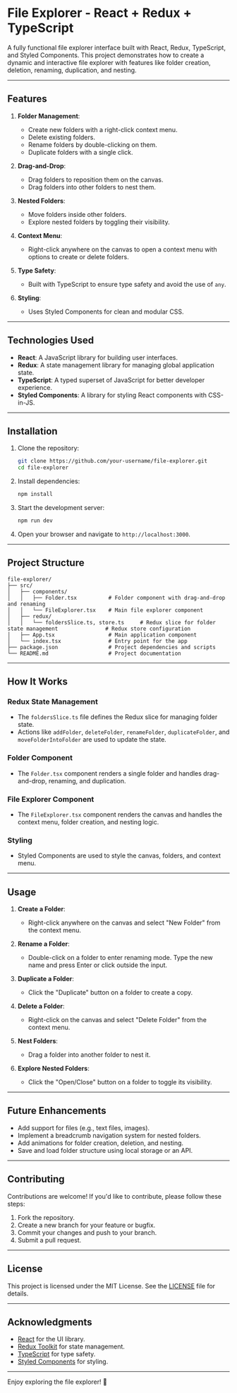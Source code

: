 # File Explorer - React + Redux + TypeScript

A fully functional file explorer interface built with React, Redux, TypeScript, and Styled Components. This project demonstrates how to create a dynamic and interactive file explorer with features like folder creation, deletion, renaming, duplication, and nesting.

---

## Features

1. **Folder Management**:
   - Create new folders with a right-click context menu.
   - Delete existing folders.
   - Rename folders by double-clicking on them.
   - Duplicate folders with a single click.

2. **Drag-and-Drop**:
   - Drag folders to reposition them on the canvas.
   - Drag folders into other folders to nest them.

3. **Nested Folders**:
   - Move folders inside other folders.
   - Explore nested folders by toggling their visibility.

4. **Context Menu**:
   - Right-click anywhere on the canvas to open a context menu with options to create or delete folders.

5. **Type Safety**:
   - Built with TypeScript to ensure type safety and avoid the use of `any`.

6. **Styling**:
   - Uses Styled Components for clean and modular CSS.

---

## Technologies Used

- **React**: A JavaScript library for building user interfaces.
- **Redux**: A state management library for managing global application state.
- **TypeScript**: A typed superset of JavaScript for better developer experience.
- **Styled Components**: A library for styling React components with CSS-in-JS.

---

## Installation

1. Clone the repository:
   ```bash
   git clone https://github.com/your-username/file-explorer.git
   cd file-explorer
   ```

2. Install dependencies:
   ```bash
   npm install
   ```

3. Start the development server:
   ```bash
   npm run dev
   ```

4. Open your browser and navigate to `http://localhost:3000`.

---

## Project Structure

```
file-explorer/
├── src/
│   ├── components/
│   │   ├── Folder.tsx          # Folder component with drag-and-drop and renaming
│   │   └── FileExplorer.tsx    # Main file explorer component
│   ├── redux/
│   │   └── foldersSlice.ts, store.ts     # Redux slice for folder state management               # Redux store configuration
│   ├── App.tsx                 # Main application component
│   └── index.tsx               # Entry point for the app
├── package.json                # Project dependencies and scripts
└── README.md                   # Project documentation
```

---

## How It Works

### Redux State Management
- The `foldersSlice.ts` file defines the Redux slice for managing folder state.
- Actions like `addFolder`, `deleteFolder`, `renameFolder`, `duplicateFolder`, and `moveFolderIntoFolder` are used to update the state.

### Folder Component
- The `Folder.tsx` component renders a single folder and handles drag-and-drop, renaming, and duplication.

### File Explorer Component
- The `FileExplorer.tsx` component renders the canvas and handles the context menu, folder creation, and nesting logic.

### Styling
- Styled Components are used to style the canvas, folders, and context menu.

---

## Usage

1. **Create a Folder**:
   - Right-click anywhere on the canvas and select "New Folder" from the context menu.

2. **Rename a Folder**:
   - Double-click on a folder to enter renaming mode. Type the new name and press Enter or click outside the input.

3. **Duplicate a Folder**:
   - Click the "Duplicate" button on a folder to create a copy.

4. **Delete a Folder**:
   - Right-click on the canvas and select "Delete Folder" from the context menu.

5. **Nest Folders**:
   - Drag a folder into another folder to nest it.

6. **Explore Nested Folders**:
   - Click the "Open/Close" button on a folder to toggle its visibility.

---

## Future Enhancements

- Add support for files (e.g., text files, images).
- Implement a breadcrumb navigation system for nested folders.
- Add animations for folder creation, deletion, and nesting.
- Save and load folder structure using local storage or an API.

---

## Contributing

Contributions are welcome! If you'd like to contribute, please follow these steps:

1. Fork the repository.
2. Create a new branch for your feature or bugfix.
3. Commit your changes and push to your branch.
4. Submit a pull request.

---

## License

This project is licensed under the MIT License. See the [LICENSE](LICENSE) file for details.

---

## Acknowledgments

- [React](https://reactjs.org/) for the UI library.
- [Redux Toolkit](https://redux-toolkit.js.org/) for state management.
- [TypeScript](https://www.typescriptlang.org/) for type safety.
- [Styled Components](https://styled-components.com/) for styling.

---

Enjoy exploring the file explorer! 🚀
